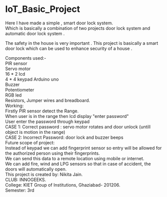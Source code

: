 # IoT_Basic_Project
Here I have made a simple , smart door lock system.                                                                                                                             
Which is basically a combination of two projects door lock system and automatic door lock system .                                                                               

The safety in the house is very important . This project is basically a smart door lock which can be used to enhance security of a house .                                       

Components used:-                                                                                                                                                               
PIR sensor                                                                                                                                                                       
Servo motor                                                                                                                                                                     
16 * 2 lcd                                                                                                                                                                       
4 * 4 keypad
Arduino uno                                                                                                                                                                     
Buzzer                                                                                                                                                                           
Potentiometer                                                                                                                                                                   
RGB led                                                                                                                                                                         
Resistors, Jumper wires and breadboard.                                                                                                                                        
Working:                                                                                                                                                                        
Firstly PIR sensor detect the Range.                                                                                                                                             
When user is in the range then lcd display "enter password"                                                                                                                     
User enter the password through keypad                                                                                                                                          
CASE 1: Correct password : servo motor rotates and door unlock (untill object is motion in the range)                                                                           
CASE 2: Incorrect Password: door lock and buzzer beeps                                                                                                                           
Future scope of project:                                                                                                                                                        
Instead of keypad we can add fingerprint sensor so entry will be allowed for the authorized person using their fingerprints.                                                     
We can send this data to a remote location using mobile or internet.                                                                                                             
We can add fire,  wind and LPG sensors so that in case of accident, the doors will automatically open.                                                                           
This project is created by: Nikita Jain.                                                                                                                                         
CLUB: INNOGEEKS.                                                                                                                                                                 
College: KIET Group of Institutions, Ghaziabad- 201206.                                                                                                                         
Semester: 3rd                                                                                                                                                                                                        
